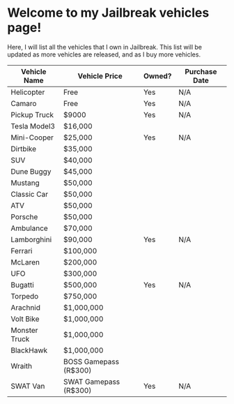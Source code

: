 # Welcome to my Jailbreak vehicles page!
Here, I will list all the vehicles that I own in Jailbreak. This list will be updated as more vehicles are released, and as I buy more vehicles.

|Vehicle Name     |Vehicle Price           |Owned?     |Purchase Date|
|-----------------|------------------------|-----------|-------------|
|Helicopter       |Free                    |Yes        |N/A          |
|Camaro           |Free                    |Yes        |N/A          |
|Pickup Truck     |$9000                   |Yes        |N/A          |
|Tesla Model3     |$16,000                 |           |             |
|Mini-Cooper      |$25,000                 |Yes        |N/A          |
|Dirtbike         |$35,000                 |           |             |
|SUV              |$40,000                 |           |             |
|Dune Buggy       |$45,000                 |           |             |
|Mustang          |$50,000                 |           |             |
|Classic Car      |$50,000                 |           |             |
|ATV              |$50,000                 |           |             |
|Porsche          |$50,000                 |           |             |
|Ambulance        |$70,000                 |           |             |
|Lamborghini      |$90,000                 |Yes        |N/A          |
|Ferrari          |$100,000                |           |             |
|McLaren          |$200,000                |           |             |
|UFO              |$300,000                |           |             |
|Bugatti          |$500,000                |Yes        |N/A          |
|Torpedo          |$750,000                |           |             |
|Arachnid         |$1,000,000              |           |             |
|Volt Bike        |$1,000,000              |           |             |
|Monster Truck    |$1,000,000              |           |             |
|BlackHawk        |$1,000,000              |           |             |
|Wraith           |BOSS Gamepass (R$300)   |           |             |
|SWAT Van         |SWAT Gamepass (R$300)   |Yes        |N/A          |
